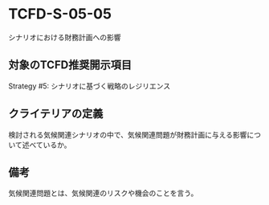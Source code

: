# TCFD-S-05-05

シナリオにおける財務計画への影響

## 対象のTCFD推奨開示項目

Strategy #5: シナリオに基づく戦略のレジリエンス

## クライテリアの定義

検討される気候関連シナリオの中で、気候関連問題が財務計画に与える影響について述べているか。

## 備考

気候関連問題とは、気候関連のリスクや機会のことを言う。
